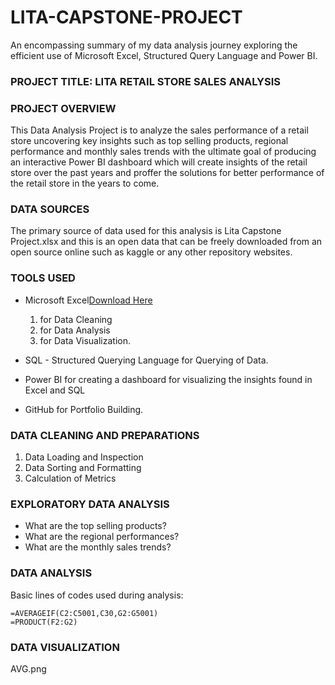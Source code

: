 # LITA-CAPSTONE-PROJECT
An encompassing summary of my data analysis journey exploring the efficient use of Microsoft Excel, Structured Query Language and Power BI.

### PROJECT TITLE: LITA RETAIL STORE SALES ANALYSIS

### PROJECT OVERVIEW
This Data Analysis Project is to analyze the sales performance of a retail store uncovering key insights such as top selling products, regional performance and monthly sales trends with the ultimate goal of producing an interactive Power BI dashboard which will create insights of the retail store over the past years and proffer the solutions for better  performance of the retail store in the years to come.

### DATA SOURCES
The primary source of data used for this analysis is Lita Capstone Project.xlsx and this is an open data that can be freely downloaded from an open source online such as kaggle or any other repository websites.

### TOOLS USED
- Microsoft Excel[Download Here](https://www.microsoft.com)
  1. for Data Cleaning
  2. for Data Analysis
  3. for Data Visualization.
     
- SQL - Structured Querying Language for Querying of Data.
- Power BI for creating a dashboard for visualizing the insights found in Excel and SQL
- GitHub for Portfolio Building.
  
### DATA CLEANING AND PREPARATIONS
 1. Data Loading and Inspection
 2. Data Sorting and Formatting
 3. Calculation of Metrics

### EXPLORATORY DATA ANALYSIS
 - What are the top selling products?
 - What are the regional performances?
 - What are the monthly sales trends?

### DATA ANALYSIS
Basic lines of codes used during analysis:

``` Microsoft Excel
=AVERAGEIF(C2:C5001,C30,G2:G5001)
=PRODUCT(F2:G2)
```

### DATA VISUALIZATION

AVG.png








